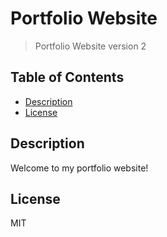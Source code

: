 # **Portfolio Website**
> Portfolio Website version 2

## Table of Contents
- [ Description ](#desc)
- [ License ](#license)

<a name="desc"></a>
## Description
Welcome to my portfolio website! 

<a name="license"></a>
## License

MIT

